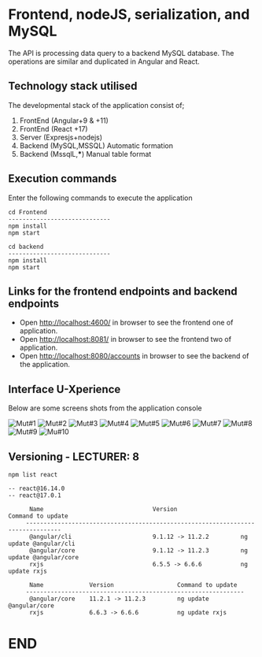 # Frontend, nodeJS, serialization, and MySQL

The API is processing data query to a backend MySQL database. The operations are similar and duplicated in Angular and React.

## Technology stack utilised

The developmental stack of the application consist of;

1. FrontEnd (Angular+9 & +11)
2. FrontEnd (React +17)
3. Server (Expresjs+nodejs)
4. Backend (MySQL,MSSQL) Automatic formation
5. Backend (MssqlL,**\***) Manual table format

## Execution commands

Enter the following commands to execute the application

```
cd Frontend
-----------------------------
npm install
npm start

cd backend 
-----------------------------
npm install
npm start

```

## Links for the frontend endpoints and backend endpoints

- Open [http://localhost:4600/](http://localhost:4600/accounts) in browser to see the frontend one of application.
- Open [http://localhost:8081/](http://localhost:8081/accounts) in browser to see the frontend two of application.
- Open [http://localhost:8080/accounts](http://localhost:8080/accounts) in browser to see the backend of the application.

## Interface U-Xperience

Below are some screens shots from the application console

![Mut#1 ](https://github.com/LINOSNCHENA/NodeJS-with-db-serial-in-Angular-or-Reactjs/blob/master/uxViews/page1.png)
![Mut#2 ](https://github.com/LINOSNCHENA/NodeJS-with-db-serial-in-Angular-or-Reactjs/blob/master/uxViews/page2.png)
![Mut#3 ](https://github.com/LINOSNCHENA/NodeJS-with-db-serial-in-Angular-or-Reactjs/blob/master/uxViews/page3.png)
![Mut#4 ](https://github.com/LINOSNCHENA/NodeJS-with-db-serial-in-Angular-or-Reactjs/blob/master/uxViews/page4.png)
![Mut#5 ](https://github.com/LINOSNCHENA/NodeJS-with-db-serial-in-Angular-or-Reactjs/blob/master/uxViews/page5.png)
![Mut#6 ](https://github.com/LINOSNCHENA/NodeJS-with-db-serial-in-Angular-or-Reactjs/blob/master/uxViews/page6.png)
![Mut#7 ](https://github.com/LINOSNCHENA/NodeJS-with-db-serial-in-Angular-or-Reactjs/blob/master/uxViews/page7.png)
![Mut#8 ](https://github.com/LINOSNCHENA/NodeJS-with-db-serial-in-Angular-or-Reactjs/blob/master/uxViews/page8.png)
![Mut#9 ](https://github.com/LINOSNCHENA/NodeJS-with-db-serial-in-Angular-or-Reactjs/blob/master/uxViews/page9.png)
![Mu#10 ](https://github.com/LINOSNCHENA/NodeJS-with-db-serial-in-Angular-or-Reactjs/blob/master/uxViews/page11.png)

## Versioning - LECTURER: 8

```
npm list react

-- react@16.14.0
-- react@17.0.1

      Name                               Version                  Command to update
     --------------------------------------------------------------------------------
      @angular/cli                       9.1.12 -> 11.2.2         ng update @angular/cli
      @angular/core                      9.1.12 -> 11.2.3         ng update @angular/core
      rxjs                               6.5.5 -> 6.6.6           ng update rxjs

      Name             Version                  Command to update
     --------------------------------------------------------------
      @angular/core    11.2.1 -> 11.2.3         ng update @angular/core
      rxjs             6.6.3 -> 6.6.6           ng update rxjs

```

# END
